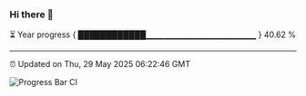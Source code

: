 ### Hi there 👋

⏳ Year progress { ████████████▁▁▁▁▁▁▁▁▁▁▁▁▁▁▁▁▁▁ } 40.62 %

---

⏰ Updated on Thu, 29 May 2025 06:22:46 GMT

![Progress Bar CI](https://github.com/liununu/liununu/workflows/Progress%20Bar%20CI/badge.svg)
